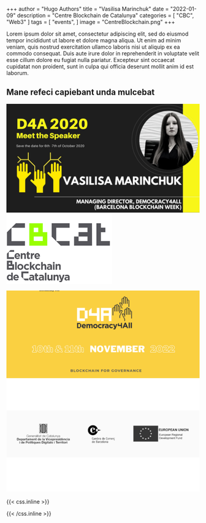 +++
author = "Hugo Authors"
title = "Vasilisa Marinchuk"
date = "2022-01-09"
description = "Centre Blockchain de Catalunya"
categories = [
    "CBC",
    "Web3" 
]
tags = [
    "events",
]
image = "CentreBlockchain.png"
+++


Lorem ipsum dolor sit amet, consectetur adipiscing elit, sed do eiusmod tempor incididunt ut labore et dolore magna aliqua. Ut enim ad minim veniam, quis nostrud exercitation ullamco laboris nisi ut aliquip ex ea commodo consequat. Duis aute irure dolor in reprehenderit in voluptate velit esse cillum dolore eu fugiat nulla pariatur. Excepteur sint occaecat cupidatat non proident, sunt in culpa qui officia deserunt mollit anim id est laborum.




## Mane refeci capiebant unda mulcebat


![](00.jpeg)  ![](01.png) 

![](02.png)  ![](03.png)






{{< css.inline >}}
<style>
.canon { background: white; width: 100%; height: auto; }
</style>
{{< /css.inline >}}
